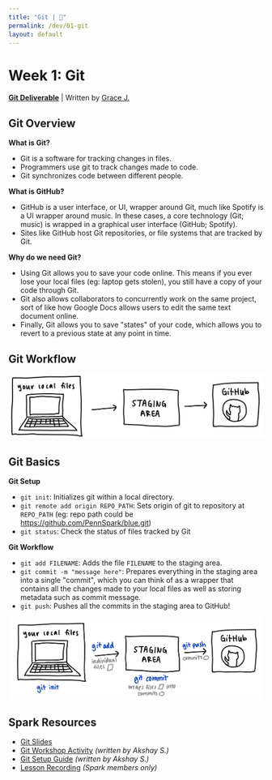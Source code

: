 ```yaml
---
title: "Git | 💙"
permalink: /dev/01-git
layout: default
---
```


# Week 1: Git

[**Git Deliverable**](/blue/dev/01-git-deliverable) | Written by [Grace J.](https://gracejiang.me/)



## Git Overview

**What is Git?**

* Git is a software for tracking changes in files.
* Programmers use git to track changes made to code. 
* Git synchronizes code between different people. 

**What is GitHub?**
* GitHub is a user interface, or UI, wrapper around Git, much like Spotify is a UI wrapper around music. In these cases, a core technology (Git; music) is wrapped in a graphical user interface  (GitHub; Spotify).
* Sites like GitHub host Git repositories, or file systems that are tracked by Git.

**Why do we need Git?**
* Using Git allows you to save your code online. This means if you ever lose your local files (eg: laptop gets stolen), you still have a copy of your code through Git. 
* Git also allows collaborators to concurrently work on the same project, sort of like how Google Docs allows users to edit the same text document online.
* Finally, Git allows you to save "states" of your code, which allows you to revert to a previous state at any point in time.


## Git Workflow

![01](01.jpg)



## Git Basics

**Git Setup**
* `git init`: Initializes git within a local directory.
* `git remote add origin REPO_PATH`: Sets origin of git to repository at `REPO_PATH` (eg: repo path could be https://github.com/PennSpark/blue.git)
* `git status`: Check the status of files tracked by Git

**Git Workflow**
* `git add FILENAME`: Adds the file `FILENAME` to the staging area.
* `git commit -m "message here"`: Prepares everything in the staging area into a single "commit", which you can think of as a wrapper that contains all the changes made to your local files as well as storing metadata such as commit message.
* `git push`: Pushes all the commits in the staging area to GitHub! 

![02](02.jpg)



## Spark Resources

* [Git Slides](01-git-slides.pdf)
* [Git Workshop Activity](https://github.com/PennSpark/blue-git-workshop/blob/main/workshop.md#starting-your-journey) *(written by Akshay S.)*
* [Git Setup Guide](01-git-setup-guide.pdf) *(written by Akshay S.)*
* [Lesson Recording](https://drive.google.com/file/d/1sKdFgTGTLTJtbhlcxsSim7y9COz8NIWt/view?usp=sharing) *(Spark members only)*